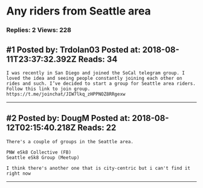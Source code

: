# Any riders from Seattle area

### Replies: 2 Views: 228

## \#1 Posted by: Trdolan03 Posted at: 2018-08-11T23:37:32.392Z Reads: 34

```
I was recently in San Diego and joined the SoCal telegram group. I loved the idea and seeing people constantly joining each other on rides and such. I’ve decided to start a group for Seattle area riders. Follow this link to join group. https://t.me/joinchat/JIW7lkq_zHPPNOZ8RRgexw
```

---
## \#2 Posted by: DougM Posted at: 2018-08-12T02:15:40.218Z Reads: 22

```
There's a couple of groups in the Seattle area.

PNW eSk8 Collective (FB)
Seattle eSk8 Group (Meetup)

I think there's another one that is city-centric but i can't find it right now
```

---
